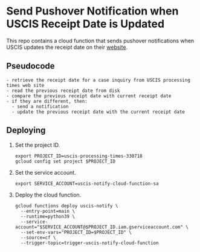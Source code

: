 # Send Pushover Notification when USCIS Receipt Date is Updated

This repo contains a cloud function that sends pushover notifications when USCIS
updates the receipt date on their
[website](https://egov.uscis.gov/processing-times/).

## Pseudocode

```
- retrieve the receipt date for a case inquiry from USCIS processing times web site
- read the previous receipt date from disk
- compare the previous receipt date with current receipt date
- if they are different, then:
  - send a notification
  - update the previous receipt date with the current receipt date
```

## Deploying

1. Set the project ID.

   ```shell
   export PROJECT_ID=uscis-processing-times-330718
   gcloud config set project $PROJECT_ID
   ```

1. Set the service account.

   ```shell
   export SERVICE_ACCOUNT=uscis-notify-cloud-function-sa
   ```

1. Deploy the cloud function.

   ```shell
   gcloud functions deploy uscis-notify \
     --entry-point=main \
     --runtime=python39 \
     --service-account="$SERVICE_ACCOUNT@$PROJECT_ID.iam.gserviceaccount.com" \
     --set-env-vars="PROJECT_ID=$PROJECT_ID" \
     --source=cf \
     --trigger-topic=trigger-uscis-notify-cloud-function
   ```

